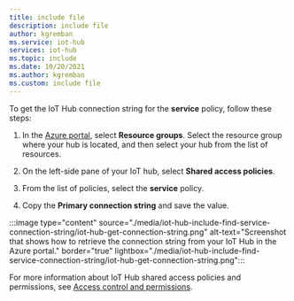 ```yaml
---
title: include file
description: include file
author: kgremban
ms.service: iot-hub
services: iot-hub
ms.topic: include
ms.date: 10/20/2021
ms.author: kgremban
ms.custom: include file
---
```

<!-- This tells how to get the connection string for the service shared access policy of your IoT hub -->

To get the IoT Hub connection string for the **service** policy, follow these steps:

1. In the [Azure portal](https://portal.azure.com), select **Resource groups**. Select the resource group where your hub is located, and then select your hub from the list of resources.

1. On the left-side pane of your IoT hub, select **Shared access policies**.

1. From the list of policies, select the **service** policy.

1. Copy the **Primary connection string** and save the value.

:::image type="content" source="./media/iot-hub-include-find-service-connection-string/iot-hub-get-connection-string.png" alt-text="Screenshot that shows how to retrieve the connection string from your IoT Hub in the Azure portal." border="true" lightbox="./media/iot-hub-include-find-service-connection-string/iot-hub-get-connection-string.png":::

For more information about IoT Hub shared access policies and permissions, see [Access control and permissions](../articles/iot-hub/iot-hub-dev-guide-sas.md#access-control-and-permissions).
